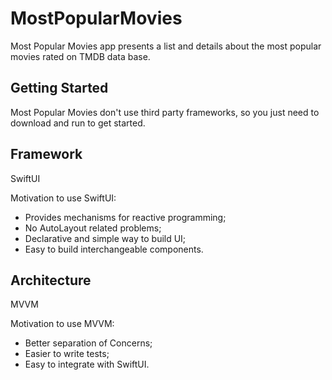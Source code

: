 # MostPopularMovies
Most Popular Movies app presents a list and details about the most popular movies rated on TMDB data base. 

## Getting Started
Most Popular Movies don't use third party frameworks, so you just need to download and run to get started.

## Framework 
SwiftUI

Motivation to use SwiftUI:
- Provides mechanisms for reactive programming;
- No AutoLayout related problems;
- Declarative and simple way to build UI;
- Easy to build interchangeable components.

## Architecture 
MVVM

Motivation to use MVVM:
- Better separation of Concerns;
- Easier to write tests;
- Easy to integrate with SwiftUI.
